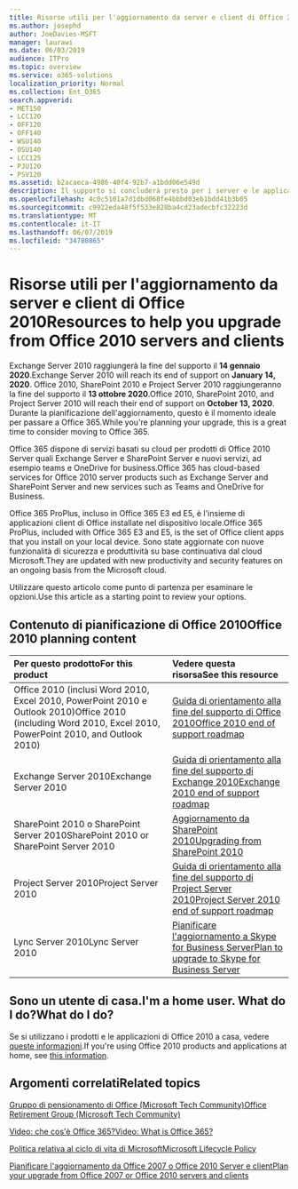 ```yaml
---
title: Risorse utili per l'aggiornamento da server e client di Office 2010
ms.author: josephd
author: JoeDavies-MSFT
manager: laurawi
ms.date: 06/03/2019
audience: ITPro
ms.topic: overview
ms.service: o365-solutions
localization_priority: Normal
ms.collection: Ent_O365
search.appverid:
- MET150
- LCC120
- OFF120
- OFF140
- WSU140
- OSU140
- LCC125
- PJU120
- PSV120
ms.assetid: b2acaeca-4986-40f4-92b7-a1bdd06e549d
description: Il supporto si concluderà presto per i server e le applicazioni client di Office 2010 e non sono disponibili contratti di supporto personalizzato. Utilizzare questo articolo per iniziare a pianificare l'aggiornamento.
ms.openlocfilehash: 4c0c5101a7d1dbd068fe4bbbd03eb1bdd41b3b05
ms.sourcegitcommit: c9922eda48f5f533e828ba4cd23adecbfc32223d
ms.translationtype: MT
ms.contentlocale: it-IT
ms.lasthandoff: 06/07/2019
ms.locfileid: "34780865"
---
```

# <a name="resources-to-help-you-upgrade-from-office-2010-servers-and-clients"></a><span data-ttu-id="b13fb-104">Risorse utili per l'aggiornamento da server e client di Office 2010</span><span class="sxs-lookup"><span data-stu-id="b13fb-104">Resources to help you upgrade from Office 2010 servers and clients</span></span>

<span data-ttu-id="b13fb-105">Exchange Server 2010 raggiungerà la fine del supporto il **14 gennaio 2020**.</span><span class="sxs-lookup"><span data-stu-id="b13fb-105">Exchange Server 2010 will reach its end of support on **January 14, 2020**.</span></span> <span data-ttu-id="b13fb-106">Office 2010, SharePoint 2010 e Project Server 2010 raggiungeranno la fine del supporto il **13 ottobre 2020**.</span><span class="sxs-lookup"><span data-stu-id="b13fb-106">Office 2010, SharePoint 2010, and Project Server 2010 will reach their end of support on **October 13, 2020**.</span></span> <span data-ttu-id="b13fb-107">Durante la pianificazione dell'aggiornamento, questo è il momento ideale per passare a Office 365.</span><span class="sxs-lookup"><span data-stu-id="b13fb-107">While you're planning your upgrade, this is a great time to consider moving to Office 365.</span></span> 

<span data-ttu-id="b13fb-108">Office 365 dispone di servizi basati su cloud per prodotti di Office 2010 Server quali Exchange Server e SharePoint Server e nuovi servizi, ad esempio teams e OneDrive for business.</span><span class="sxs-lookup"><span data-stu-id="b13fb-108">Office 365 has cloud-based services for Office 2010 server products such as Exchange Server and SharePoint Server and new services such as Teams and OneDrive for Business.</span></span> 

<span data-ttu-id="b13fb-109">Office 365 ProPlus, incluso in Office 365 E3 ed E5, è l'insieme di applicazioni client di Office installate nel dispositivo locale.</span><span class="sxs-lookup"><span data-stu-id="b13fb-109">Office 365 ProPlus, included with Office 365 E3 and E5, is the set of Office client apps that you install on your local device.</span></span> <span data-ttu-id="b13fb-110">Sono state aggiornate con nuove funzionalità di sicurezza e produttività su base continuativa dal cloud Microsoft.</span><span class="sxs-lookup"><span data-stu-id="b13fb-110">They are updated with new productivity and security features on an ongoing basis from the Microsoft cloud.</span></span>

<span data-ttu-id="b13fb-111">Utilizzare questo articolo come punto di partenza per esaminare le opzioni.</span><span class="sxs-lookup"><span data-stu-id="b13fb-111">Use this article as a starting point to review your options.</span></span>
      
## <a name="office-2010-planning-content"></a><span data-ttu-id="b13fb-112">Contenuto di pianificazione di Office 2010</span><span class="sxs-lookup"><span data-stu-id="b13fb-112">Office 2010 planning content</span></span>
  
|<span data-ttu-id="b13fb-113">**Per questo prodotto**</span><span class="sxs-lookup"><span data-stu-id="b13fb-113">**For this product**</span></span>|<span data-ttu-id="b13fb-114">**Vedere questa risorsa**</span><span class="sxs-lookup"><span data-stu-id="b13fb-114">**See this resource**</span></span>|
|:-----|:-----|
|<span data-ttu-id="b13fb-115">Office 2010 (inclusi Word 2010, Excel 2010, PowerPoint 2010 e Outlook 2010)</span><span class="sxs-lookup"><span data-stu-id="b13fb-115">Office 2010 (including Word 2010, Excel 2010, PowerPoint 2010, and Outlook 2010)</span></span>  <br/> |[<span data-ttu-id="b13fb-116">Guida di orientamento alla fine del supporto di Office 2010</span><span class="sxs-lookup"><span data-stu-id="b13fb-116">Office 2010 end of support roadmap</span></span>](https://docs.microsoft.com/DeployOffice/office-2010-end-support-roadmap) <br/> |
|<span data-ttu-id="b13fb-117">Exchange Server 2010</span><span class="sxs-lookup"><span data-stu-id="b13fb-117">Exchange Server 2010</span></span>  <br/> |[<span data-ttu-id="b13fb-118">Guida di orientamento alla fine del supporto di Exchange 2010</span><span class="sxs-lookup"><span data-stu-id="b13fb-118">Exchange 2010 end of support roadmap</span></span>](exchange-2010-end-of-support.md) <br/> |
|<span data-ttu-id="b13fb-119">SharePoint 2010 o SharePoint Server 2010</span><span class="sxs-lookup"><span data-stu-id="b13fb-119">SharePoint 2010 or SharePoint Server 2010</span></span>  <br/> |[<span data-ttu-id="b13fb-120">Aggiornamento da SharePoint 2010</span><span class="sxs-lookup"><span data-stu-id="b13fb-120">Upgrading from SharePoint 2010</span></span>](upgrade-from-sharepoint-2010.md) <br/> |
|<span data-ttu-id="b13fb-121">Project Server 2010</span><span class="sxs-lookup"><span data-stu-id="b13fb-121">Project Server 2010</span></span> <br/> | [<span data-ttu-id="b13fb-122">Guida di orientamento alla fine del supporto di Project Server 2010</span><span class="sxs-lookup"><span data-stu-id="b13fb-122">Project Server 2010 end of support roadmap</span></span>](project-server-2010-end-of-support.md) <br/> |
|<span data-ttu-id="b13fb-123">Lync Server 2010</span><span class="sxs-lookup"><span data-stu-id="b13fb-123">Lync Server 2010</span></span> <br/> | [<span data-ttu-id="b13fb-124">Pianificare l'aggiornamento a Skype for Business Server</span><span class="sxs-lookup"><span data-stu-id="b13fb-124">Plan to upgrade to Skype for Business Server</span></span>](https://docs.microsoft.com/skypeforbusiness/plan-your-deployment/upgrade) <br/> |
    
## <a name="im-a-home-user-what-do-i-do"></a><span data-ttu-id="b13fb-125">Sono un utente di casa.</span><span class="sxs-lookup"><span data-stu-id="b13fb-125">I'm a home user.</span></span> <span data-ttu-id="b13fb-126">What do I do?</span><span class="sxs-lookup"><span data-stu-id="b13fb-126">What do I do?</span></span>

<span data-ttu-id="b13fb-127">Se si utilizzano i prodotti e le applicazioni di Office 2010 a casa, vedere [queste informazioni](plan-upgrade-previous-versions-office.md#im-a-home-user-what-do-i-do).</span><span class="sxs-lookup"><span data-stu-id="b13fb-127">If you're using Office 2010 products and applications at home, see [this information](plan-upgrade-previous-versions-office.md#im-a-home-user-what-do-i-do).</span></span>

## <a name="related-topics"></a><span data-ttu-id="b13fb-128">Argomenti correlati</span><span class="sxs-lookup"><span data-stu-id="b13fb-128">Related topics</span></span>

[<span data-ttu-id="b13fb-129">Gruppo di pensionamento di Office (Microsoft Tech Community)</span><span class="sxs-lookup"><span data-stu-id="b13fb-129">Office Retirement Group (Microsoft Tech Community)</span></span>](https://go.microsoft.com/fwlink/?linkid=842065)
  
[<span data-ttu-id="b13fb-130">Video: che cos'è Office 365?</span><span class="sxs-lookup"><span data-stu-id="b13fb-130">Video: What is Office 365?</span></span>](https://support.office.com/article/847caf12-2589-452c-8aca-1c009797678b.aspx)
  
[<span data-ttu-id="b13fb-131">Politica relativa al ciclo di vita di Microsoft</span><span class="sxs-lookup"><span data-stu-id="b13fb-131">Microsoft Lifecycle Policy</span></span>](https://go.microsoft.com/fwlink/?linkid=865200)

[<span data-ttu-id="b13fb-132">Pianificare l'aggiornamento da Office 2007 o Office 2010 Server e client</span><span class="sxs-lookup"><span data-stu-id="b13fb-132">Plan your upgrade from Office 2007 or Office 2010 servers and clients</span></span>](plan-upgrade-previous-versions-office.md)

